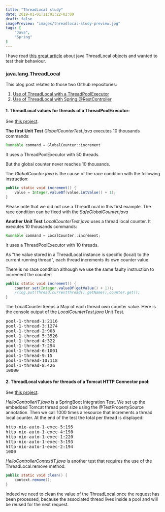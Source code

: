 ```yaml
---
title: "ThreadLocal study"
date: 2019-01-01T11:01:22+02:00
draft: false
imagePreview: "images/threadlocal-study-preview.jpg"
tags: [
    "Java",
    "Spring"
]
---
```


I have read [this great article](https://dzone.com/articles/painless-introduction-javas-threadlocal-storage) about java ThreadLocal objects and wanted to test their behaviour.

<!--more-->

### java.lang.ThreadLocal

This blog post relates to those two Github repositories:
1. [Use of ThreadLocal with a ThreadPoolExecutor](https://github.com/avergnaud/threadlocal-executor)
2. [Use of ThreadLocal with Spring @RestController](https://github.com/avergnaud/threadlocal-restcontroller)

#### 1. ThreadLocal values for threads of a ThreadPoolExecutor:

See [this project](https://github.com/avergnaud/threadlocal-executor). 

**The first Unit Test** *GlobalCounterTest.java* executes 10 thousands commands:
```java
Runnable command = GlobalCounter::increment
```
It uses a ThreadPoolExecutor with 50 threads.

But the global counter never reaches 10 thousands.

The *GlobalCounter.java* is the cause of the race condition with the following instruction:
```java
public static void increment() {
    value = Integer.valueOf(value.intValue() + 1);
}
```
Please note that we did not use a ThreadLocal in this first example. The race condition can be fixed with the *SafeGlobalCounter.java*

**Another Unit Test** *LocalCounterTest.java* uses a thread local counter. It executes 10 thousands commands:
```java
Runnable command = LocalCounter::increment;
```
It uses a ThreadPoolExecutor with 10 threads. 

As "the value stored in a ThreadLocal instance is specific (local) to the current running thread", each thread increments its own counter value.

There is no race condition although we use the same faulty instruction to increment the counter:
```java
public static void increment() {
    counter.set(Integer.valueOf(getValue() + 1));
    //log.put(Thread.currentThread().getName(),counter.get();
}
```
The LocalCounter keeps a Map of each thread own counter value. Here is the console output of the *LocalCounterTest.java* Unit Test.

<pre>
pool-1-thread-1:2116
pool-1-thread-3:1274
pool-1-thread-2:908
pool-1-thread-5:3526
pool-1-thread-4:322
pool-1-thread-7:294
pool-1-thread-6:1001
pool-1-thread-9:15
pool-1-thread-10:118
pool-1-thread-8:426
10000
</pre>

#### 2. ThreadLocal values for threads of a Tomcat HTTP Connector pool:

See [this project](https://github.com/avergnaud/threadlocal-restcontroller).

*HelloControllerIT.java* is a SpringBoot Integration Test. We set up the embedded Tomcat thread pool size using the @TestPropertySource annotation. Then we call 1000 times a resource that increments a thread local counter. At the end of the test the total per thread is displayed:
<pre>
http-nio-auto-1-exec-5:195
http-nio-auto-1-exec-4:198
http-nio-auto-1-exec-1:220
http-nio-auto-1-exec-3:193
http-nio-auto-1-exec-2:194
1000
</pre>

*HelloControllerContextIT.java* is another test that requires the use of the ThreadLocal.remove method:
```java
public static void clean() {
    context.remove();
}
```
Indeed we need to clean the value of the ThreadLocal once the request has been processed, because the associated thread lives inside a pool and will be reused for the next request.